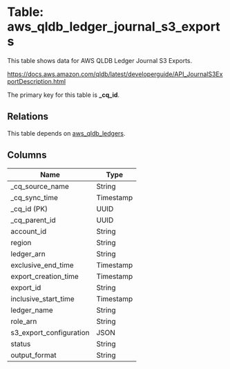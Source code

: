 # Table: aws_qldb_ledger_journal_s3_exports

This table shows data for AWS QLDB Ledger Journal S3 Exports.

https://docs.aws.amazon.com/qldb/latest/developerguide/API_JournalS3ExportDescription.html

The primary key for this table is **_cq_id**.

## Relations

This table depends on [aws_qldb_ledgers](aws_qldb_ledgers).

## Columns

| Name          | Type          |
| ------------- | ------------- |
|_cq_source_name|String|
|_cq_sync_time|Timestamp|
|_cq_id (PK)|UUID|
|_cq_parent_id|UUID|
|account_id|String|
|region|String|
|ledger_arn|String|
|exclusive_end_time|Timestamp|
|export_creation_time|Timestamp|
|export_id|String|
|inclusive_start_time|Timestamp|
|ledger_name|String|
|role_arn|String|
|s3_export_configuration|JSON|
|status|String|
|output_format|String|